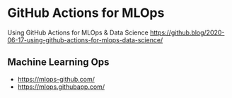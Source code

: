 # GitHub Actions for MLOps

Using GitHub Actions for MLOps & Data Science
<https://github.blog/2020-06-17-using-github-actions-for-mlops-data-science/>

## Machine Learning Ops

- <https://mlops-github.com/>
- <https://mlops.githubapp.com/>
